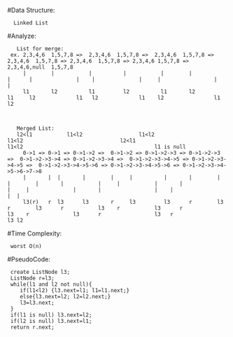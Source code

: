  #Data Structure:
 
      Linked List
     
 #Analyze:
 
       List for merge:
     ex. 2,3,4,6  1,5,7,8 =>  2,3,4,6  1,5,7,8 =>  2,3,4,6  1,5,7,8 => 2,3,4,6  1,5,7,8 => 2,3,4,6  1,5,7,8 => 2,3,4,6 1,5,7,8 =>  2,3,4,6,null  1,5,7,8
         |        |           |          |           |        |            |      |              |    |              |     |                 |       |
         l1       l2          l1         l2          l1       l2           l1     l2             l1   l2             l1    l2                l1      l2
         
               
               
       Merged List: 
       l2<l1           l1<l2                  l1<l2                      l1<l2                               l2<l1                                   l1<l2                                          l1 is null
         0->1 => 0->1 => 0->1->2 =>  0->1->2 => 0->1->2->3 => 0->1->2->3 =>  0->1->2->3->4 => 0->1->2->3->4 =>  0->1->2->3->4->5 => 0->1->2->3->4->5 =>  0->1->2->3->4->5->6 => 0->1->2->3->4->5->6 => 0->1->2->3->4->5->6->7->8
         |       |  |       |        |     |          |       |        |     |        |       |           |     |           |       |              |     |              |       |                 |    |                 |  |
         l3(r)   r  l3      l3       r     l3         l3      r        l3    r        l3      r           l3    r           l3      r              l3    r              l3      r                 l3   r                 l3 l2
         
         
 #Time Complexity:
 
     worst O(n)
     
 #PseudoCode:
 
     create ListNode l3;
     ListNode r=l3;
     while(l1 and l2 not null){
        if(l1<l2) {l3.next=l1; l1=l1.next;}
        else{l3.next=l2; l2=l2.next;}
        l3=l3.next;
     }
     if(l1 is null) l3.next=l2;
     if(l2 is null) l3.next=l1;
     return r.next;
         
